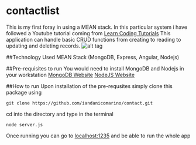 # contactlist
This is my first foray in using a MEAN stack. In this particular system i have followed a Youtube tutorial coming from [Learn Coding Tutorials](https://www.youtube.com/watch?v=kHV7gOHvNdk)
This application can handle basic CRUD functions from creating to reading to updating and deleting records.
![alt tag](http://i.imgur.com/UVDCCSi.png)

##Technology Used
MEAN Stack (MongoDB, Express, Angular, Nodejs)

##Pre-requisites to run
You would need to install MongoDB and Nodejs in your workstation
[MongoDB Website](https://www.mongodb.org/ "MongoDB Homepage")
[NodeJS Website](https://nodejs.org/en/ "NodeJS Homepage")

##How to run
Upon installation of the pre-requsites simply clone this package using 
```
git clone https://github.com/iandanicomarino/contact.git
```
cd into the directory and type in the terminal
```
node server.js
```
Once running you can go to [localhost:1235](localhost:1234) and be able to run the whole app
